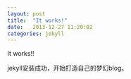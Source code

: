 ```yaml
---
layout: post
title:  "It works!"
date:   2013-12-27 11:20:02
categories: jekyll
---
```


It works!!

jekyll安装成功，开始打造自己的梦幻blog。
